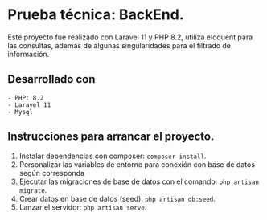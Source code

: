 # Prueba técnica: BackEnd.
Este proyecto fue realizado con Laravel 11 y PHP 8.2, utiliza eloquent para las consultas, además de algunas singularidades para el filtrado de información.

## Desarrollado con
    - PHP: 8.2
    - Laravel 11
    - Mysql
## Instrucciones para arrancar el proyecto.
1. Instalar dependencias con composer: `composer install`.
2. Personalizar las variables de entorno para conexión con base de datos según corresponda
3. Ejecutar las migraciones de base de datos con el comando: `php artisan migrate`.
4. Crear datos en base de datos (seed): `php artisan db:seed`.
5. Lanzar el servidor: `php artisan serve`.